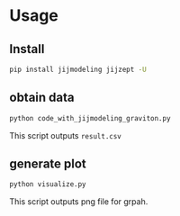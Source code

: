 # Usage


## Install
```sh
pip install jijmodeling jijzept -U
```

## obtain data
```sh
python code_with_jijmodeling_graviton.py
```
This script outputs `result.csv`

## generate plot
```sh
python visualize.py
```
This script outputs png file for grpah.

